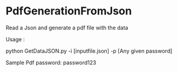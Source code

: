 # PdfGenerationFromJson
Read a Json and generate a pdf file with the data


Usage :


python GetDataJSON.py -i [inputfile.json] -p [Any given password]

Sample Pdf password: 
password123
